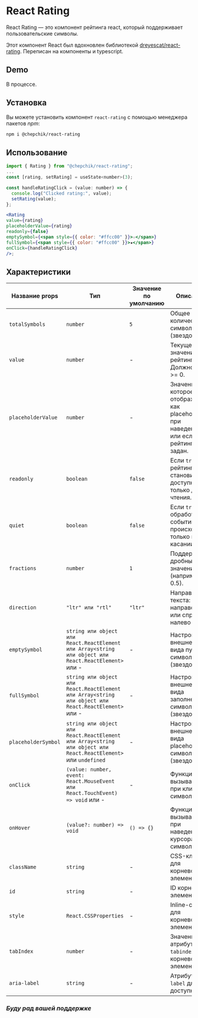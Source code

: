 # React Rating

React Rating — это компонент рейтинга react, который поддерживает пользовательские символы.

Этот компонент React был вдохновлен библиотекой [dreyescat/react-rating](https://github.com/dreyescat/react-rating). Переписан на компоненты и typescript.

## Demo

В процессе.

## Установка

Вы можете установить компонент `react-rating` с помощью менеджера пакетов _npm_:

```bash
npm i @chepchik/react-rating
```

## Использование

```jsx
import { Rating } from "@chepchik/react-rating";
...
const [rating, setRating] = useState<number>(3);

const handleRatingClick = (value: number) => {
  console.log("Clicked rating:", value);
  setRating(value);
};

<Rating
value={rating}
placeholderValue={rating}
readonly={false}
emptySymbol={<span style={{ color: "#ffcc00" }}>☆</span>}
fullSymbol={<span style={{ color: "#ffcc00" }}>★</span>}
onClick={handleRatingClick}
/>;
```

## Характеристики

| Название props      | Тип                                                                                                            | Значение по умолчанию | Описание                                                                                |
| ------------------- | -------------------------------------------------------------------------------------------------------------- | --------------------- | --------------------------------------------------------------------------------------- |
| `totalSymbols`      | `number`                                                                                                       | `5`                   | Общее количество символов (звездочек).                                                  |
| `value`             | `number`                                                                                                       | -                     | Текущее значение рейтинга. Должно быть >= 0.                                            |
| `placeholderValue`  | `number`                                                                                                       | -                     | Значение, которое отображается как placeholder при наведении или если рейтинг не задан. |
| `readonly`          | `boolean`                                                                                                      | `false`               | Если `true`, рейтинг становится доступным только для чтения.                            |
| `quiet`             | `boolean`                                                                                                      | `false`               | Если `true`, обработка событий происходит только при касании.                           |
| `fractions`         | `number`                                                                                                       | `1`                   | Поддержка дробных значений (например, 0.5).                                             |
| `direction`         | `"ltr" или "rtl"`                                                                                              | `"ltr"`               | Направление текста: слева направо (`ltr`) или справа налево (`rtl`).                    |
| `emptySymbol`       | `string или object или React.ReactElement или Array<string или object или React.ReactElement>` или -           | -                     | Настройка внешнего вида пустых символов (звездочек).                                    |
| `fullSymbol`        | `string или object или React.ReactElement или Array<string или object или React.ReactElement>` или -           | -                     | Настройка внешнего вида заполненных символов (звездочек).                               |
| `placeholderSymbol` | `string или object или React.ReactElement или Array<string или object или React.ReactElement>` или `undefined` | -                     | Настройка внешнего вида placeholder-символов (звездочек).                               |
| `onClick`           | `(value: number, event: React.MouseEvent или React.TouchEvent) => void` или -                                  | -                     | Функция, вызываемая при клике на символ.                                                |
| `onHover`           | `(value?: number) => void`                                                                                     | `() => {}`            | Функция, вызываемая при наведении курсора на символ.                                    |
| `className`         | `string`                                                                                                       | -                     | CSS-класс для корневого элемента.                                                       |
| `id`                | `string`                                                                                                       | -                     | ID корневого элемента.                                                                  |
| `style`             | `React.CSSProperties`                                                                                          | -                     | Inline-стили для корневого элемента.                                                    |
| `tabIndex`          | `number`                                                                                                       | -                     | Значение атрибута `tabindex` для корневого элемента.                                    |
| `aria-label`        | `string`                                                                                                       | -                     | Атрибут `aria-label` для доступности.                                                   |

### _Буду рад вашей поддержке_
